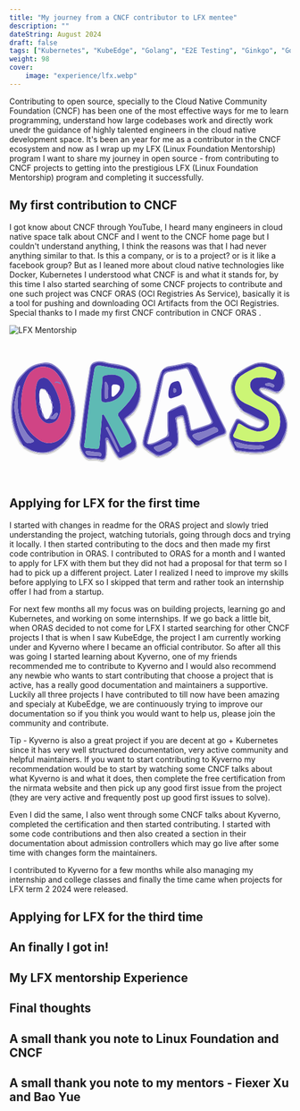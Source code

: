 ```yaml
---
title: "My journey from a CNCF contributor to LFX mentee"
description: ""
dateString: August 2024
draft: false
tags: ["Kubernetes", "KubeEdge", "Golang", "E2E Testing", "Ginkgo", "Gomega", "Testify", "Behavior Driven Development (BDD)", "Test Driven Development (TDD)"]
weight: 98
cover:
    image: "experience/lfx.webp"
---
```


Contributing to open source, specially to the Cloud Native Community Foundation (CNCF) has been one of the most effective ways for me to learn programming, understand how large codebases work and directly work unedr the guidance of highly talented engineers in the cloud native development space. It's been an year for me as a contributor in the CNCF ecosystem and now as I wrap up my LFX (Linux Foundation Mentorship) program I want to share my journey in open source - from contributing to CNCF projects to getting into the prestigious LFX (Linux Foundation Mentorship) program and completing it successfully.

## My first contribution to CNCF

I got know about CNCF through YouTube, I heard many engineers in cloud native space talk about CNCF and I went to the CNCF home page but I couldn't understand anything, I think the reasons was that I had never anything similar to that. Is this a company, or is to a project? or is it like a facebook group? But as I leaned more about cloud native technologies like Docker, Kubernetes I understood what CNCF is and what it stands for, by this time I also started searching of some CNCF projects to contribute and one such project was CNCF ORAS (OCI Registries As Service), basically it is a tool for pushing and downloading OCI Artifacts from the OCI Registries. Special thanks to I made my first CNCF contribution in CNCF ORAS .

![LFX Mentorship ](../../static/blog/lfx/oras.svg)

<svg width="700" height="342" viewBox="0 0 903 342" fill="none" xmlns="http://www.w3.org/2000/svg">
<g filter="url(#filter0_d_126_153)">
<path d="M750.937 170.096C750.467 169.985 750.04 169.739 749.709 169.389C748.757 166.913 747.302 164.662 745.436 162.778C743.57 160.894 741.334 159.417 738.868 158.442L738.745 158.345C738.645 153.34 734.731 150.329 732.5 146.442C720.872 126.174 710.988 105.594 716.109 80.9988C717.687 73.4168 722.584 67.3425 724.091 59.8852L724.275 59.7327C726.039 59.3335 727.646 58.4238 728.896 57.117C730.146 55.8101 730.984 54.1641 731.305 52.3842C732.03 51.7626 732.754 51.1408 733.479 50.5186C737.26 50.7799 739.718 48.1161 742.331 46.17C751.023 39.9886 760.105 34.3741 769.519 29.3617C792.248 16.6043 815.283 12.9681 840.433 23.1845C850.018 27.0784 858.685 32.8489 868.622 35.7909C869.32 36.4333 870.018 37.0756 870.716 37.7178C870.675 38.3199 870.741 38.9247 870.911 39.5037C881.748 60.1315 885.66 80.7344 870.883 101.358C870.581 101.779 870.748 102.536 870.696 103.136C870.027 103.803 869.359 104.47 868.691 105.137C862.107 107.615 855.711 109.347 848.821 105.41C840.08 101.073 830.842 97.8198 821.312 95.7211C815.809 94.1643 809.515 91.8995 804.315 97.2562L803.939 97.6251C798.156 103.349 803.817 106.981 806.863 110.229C821.101 125.407 841.064 131.517 858.317 141.948C860.144 143.76 861.971 145.573 863.798 147.385C869.356 159.096 876.056 170.21 881.082 182.224C889.463 202.258 892.86 221.812 883.66 242.964C879.37 252.827 874.583 262.635 871.199 272.939L871.215 272.913C870.104 273.312 869.058 273.874 868.112 274.58C849.654 293.38 826.434 299.735 800.992 300.53C774.89 301.93 748.721 299.566 723.292 293.511L723.161 293.373C724.056 286.813 719.671 281.983 717.65 276.368C713.823 265.734 705.507 256.115 709.767 243.568C714.656 229.802 720.612 216.44 727.583 203.602C730.622 197.808 733.06 196.391 739.457 200.043C756.051 209.517 771.587 221.155 790.877 225.456C803.184 228.199 812.596 225.394 818.74 215.535C823.829 207.369 821.502 200.493 812.211 197.901C806.383 196.184 800.726 193.934 795.311 191.18C780.597 183.992 765.738 177.104 750.937 170.096ZM791.918 268.657C797.165 268.657 803.317 269.017 809.415 268.592C831.472 267.056 849.447 258.32 860.898 238.534C867.312 226.656 870.212 213.198 869.261 199.733C868.542 172.603 857.636 152.261 832.719 140.045C820.929 134.264 809.381 127.981 797.835 121.718C787.639 116.557 779.578 107.98 775.058 97.4839C768.359 81.5217 777.1 65.0151 794.025 63.1704C809.591 61.4739 825.445 61.1092 840.108 67.665C846.638 70.5846 848.477 68.2748 851.013 63.0506C860.133 44.2679 860.22 44.1789 840.741 37.0309C839.594 36.6101 838.537 35.9322 837.38 35.5568C822.571 30.7546 807.776 24.7013 791.992 31.1665C775.828 37.6239 760.437 45.8673 746.105 55.7433C739.357 60.4161 733.851 66.6646 730.064 73.9469C726.277 81.2291 724.324 89.3253 724.375 97.5331C724.425 105.741 726.477 113.812 730.352 121.048C734.228 128.283 739.81 134.464 746.614 139.054C758.746 147.487 772.744 152.123 785.841 158.586C800.312 165.729 815.868 171.012 826.126 184.691C836.994 199.184 836.645 218.926 824.554 227.614C819.65 231.306 813.973 233.838 807.95 235.021C801.926 236.204 795.714 236.006 789.778 234.443C772.963 229.869 757.035 222.506 742.658 212.66C737.559 209.403 734.84 209.291 732.561 215.733C729.537 225.004 725.702 233.99 721.102 242.589C716.071 251.437 720.409 254.785 727.542 257.439C747.898 265.926 769.892 269.758 791.918 268.657ZM785.243 292.995C795.552 292.153 803.784 291.647 811.968 290.718C814.646 290.414 817.993 289.25 818.575 286.432C819.33 282.77 815.184 282.836 813.054 281.499C809.671 280.013 805.942 279.494 802.282 280.001C787.347 279.626 772.499 280.465 757.568 276.889C747.483 274.474 737.787 270.826 727.653 268.77C725.886 268.412 723.545 266.06 722.356 269.542C721.134 273.123 730.394 286.849 734.598 287.342C752.155 289.402 769.734 291.279 785.243 292.995ZM834.065 79.4577C831.859 79.972 829.223 80.5666 826.597 81.2054C824.378 81.7451 821.185 81.3533 821.681 85.0372C822.084 88.0216 824.645 88.6328 827.183 88.6887C830.481 88.9929 833.728 89.7107 836.847 90.8252C841.175 92.0175 847.245 98.2637 849.915 91.5721C852.484 85.1333 844.402 83.6617 839.802 81.2945C837.94 80.5327 836.022 79.9185 834.065 79.4577Z" fill="#4035A7"/>
<path d="M522.929 292.303C521.656 293.64 520.384 294.976 519.112 296.313C509.162 300.862 499.276 305.562 489.236 309.903C486.351 311.372 483.151 312.115 479.914 312.068C476.678 312.022 473.501 311.187 470.66 309.636C458.66 302.885 447.458 294.806 437.264 285.552C434.999 283.478 433.282 280.876 432.268 277.978C431.253 275.08 430.971 271.975 431.448 268.942C432.66 257.137 435.157 245.499 438.894 234.235C446.727 211.431 452.828 188.139 458.53 164.745C465.447 136.359 472.376 107.969 478.663 79.44C481.746 65.447 488.265 52.6315 491.315 38.6965L491.47 38.529C506.383 30.7539 522.613 28.2279 538.987 25.3368C559.132 21.78 578.978 13.8858 598.236 27.7846C598.404 27.9063 598.818 27.6893 599.117 27.6306L599.208 27.7254C599.121 28.9181 599.228 30.1168 599.522 31.2756C618.519 73.865 637.564 116.432 656.659 158.978C667.425 182.86 680.779 205.468 691.516 229.397C695.269 237.762 692 242.015 685.145 244.028C664.488 250.095 646.271 261.329 626.883 270.067C617.022 274.511 607.419 284.285 594.797 276.521C591.147 272.844 587.496 269.167 583.846 265.49C584.131 262.669 582.187 261.001 580.523 259.241C573.873 251.943 569.96 242.566 569.449 232.707C567.634 218.807 564.737 205.071 560.784 191.622C559.799 187.58 558.827 182.483 552.811 183.703C547.734 184.793 542.766 186.339 537.967 188.322C534.751 189.612 532.009 192.157 533.155 196.181C536.957 209.527 536.763 223.398 538.439 236.998C540.857 256.612 546.246 277.712 523.516 290.627C523.128 290.847 523.116 291.73 522.929 292.303ZM443.852 275.158C450.127 281.218 456.968 278.007 463.158 275.604C475.17 271.145 486.7 265.48 497.569 258.696C512.46 249.091 514.374 254.042 510.396 232.652C510.069 229.919 509.986 227.161 510.15 224.413C510.105 207.295 510.073 190.177 510.055 173.059L511.873 171.242C524.122 168.118 534.256 160.244 546.1 156.119C559.614 151.412 560.863 151.87 565.948 165.467C573.364 185.294 575.364 206.379 580.174 226.807C582.005 234.585 585.259 234.493 591.119 232.414C597.411 230.182 603.891 228.483 610.224 226.358C622.909 222.954 635.24 218.345 647.049 212.595C652.356 209.605 654.578 207.197 651.247 200.441C641.657 180.991 633.14 161.012 624.223 141.23C608.783 106.978 593.275 72.7557 578.004 38.4283C574.998 31.672 571.816 28.2196 563.464 31.0013C549.882 35.5246 535.398 36.5799 521.517 39.8541C511.2 42.2877 498.278 41.568 493.6 55.327C488.405 72.2054 484.362 89.4171 481.5 106.843C476.084 134.681 468.245 161.898 461.691 189.438C455.435 215.726 448.102 241.758 441.318 267.922C440.645 270.521 439.788 273.491 443.545 274.804L443.852 275.158ZM670.453 231.808C670.093 230.147 669.397 228.576 668.408 227.194C667.419 225.811 666.158 224.645 664.702 223.767C663.246 222.89 661.626 222.319 659.942 222.091C658.257 221.862 656.543 221.981 654.906 222.439C647.086 225.646 639.333 229.022 631.605 232.447C619.635 237.75 606.163 237.743 594.204 243.134C591.304 244.441 588.352 245.62 588.129 249.123C587.743 255.181 604.439 266.735 609.916 264.15C628.487 255.384 647.004 246.505 665.467 237.511C667.832 236.366 670.82 235.471 670.453 231.808ZM479.588 300.098C483.55 299.964 509.582 287.15 516.241 282.45C523.39 277.404 522.811 272.581 515.011 268.364C512.906 267.431 510.589 267.079 508.301 267.344C506.014 267.609 503.839 268.482 502.003 269.872C491.473 275.868 480.258 280.573 468.602 283.885C465.503 284.644 463.022 286.839 464.942 289.737C468.422 294.836 473.621 298.514 479.588 300.098Z" fill="#4035A7"/>
<path d="M45.2954 281.677C44.6425 281.021 43.9896 280.365 43.3367 279.71C38.9325 267.737 30.4406 257.942 26.0199 245.838C17.2317 221.776 9.38135 197.984 9.35288 171.64C9.32852 149.067 13.9347 127.45 17.8817 105.678C19.6271 96.0508 20.9461 85.5096 26.5036 77.0807C43.0122 52.0427 61.7276 29.7194 93.0479 21.95C117.752 15.8217 139.31 18.2162 157.489 37.9604C168.945 50.6417 178.292 65.0802 185.171 80.7248C197.007 107.149 204.884 135.172 208.549 163.893C211.663 186.992 205.615 209.21 197.571 230.93C192.021 247.045 182.786 261.643 170.601 273.562C158.416 285.481 143.619 294.392 127.385 299.586C103.395 307.6 79.1434 300.959 57.2345 287.981C53.3612 285.687 50.3198 281.798 45.2954 281.677ZM37.2794 162.287C36.743 190.792 51.5388 227.217 85.1517 254.824C100.082 267.087 117.693 275.65 137.532 271.773C172.852 264.87 190.454 229.691 195.66 204.393C199.637 182.09 198.5 159.175 192.334 137.375C185.004 107.917 175.101 79.6799 157.278 54.6524C129.59 15.7717 77.1712 19.9028 55.8505 62.7305C42.5209 89.506 37.7679 118.068 37.2794 162.287ZM33.6633 88.0453C29.8285 90.753 27.2034 94.852 26.3481 99.4679C25.1191 106.299 22.5548 112.889 21.2954 119.718C18.2229 136.376 13.0902 152.815 17.0055 170.198C19.4052 180.852 20.3383 191.796 22.8456 202.49C27.1286 223.633 35.1212 243.852 46.4533 262.209C54.0544 273.804 60.5662 275.262 73.5698 270.6C81.9213 267.605 79.473 264.649 74.6927 261.24C65.8008 254.252 58.2377 245.722 52.364 236.058C40.137 217.817 32.0569 197.118 28.6926 175.418C25.4551 155.225 25.4202 134.647 28.5892 114.442C29.8116 106.208 34.0834 98.5254 33.6633 88.0453Z" fill="#4035A7"/>
<path d="M421.436 103.831C423.113 128.811 415.378 153.514 399.753 173.076C393.425 180.149 386.039 186.2 377.858 191.012C371.799 195.072 371.473 198.112 375.212 204.263C386.245 221.483 395.982 239.5 404.341 258.166C411.98 276.352 412.274 293.931 390.153 305.421C380.938 310.208 372.086 315.654 362.536 319.857C355.347 323.021 350.266 322.436 345.316 315.441C335.189 301.13 327.981 285.25 319.286 270.18C317.949 267.863 317.587 263.016 313.729 264.275C310.443 265.347 311.39 269.721 311.825 272.542C313.575 285.894 313.308 299.432 311.033 312.704C309.203 325.261 302.973 329.605 290.832 326.287C281.604 323.984 272.07 323.161 262.585 323.848C257.992 324.158 253.4 323.236 249.284 321.177C245.167 319.118 241.675 315.997 239.169 312.136C233.85 305.521 229.995 297.854 227.858 289.639C225.721 281.425 225.351 272.851 226.772 264.483C230.614 238.616 232.855 212.36 236.235 186.352C241.419 146.45 246.353 106.503 252.966 66.7778C254.609 56.9067 256.658 47.0219 257.738 36.9857C259.659 19.119 268.937 11.531 287.576 10.5628C296.139 10.6234 304.65 11.9141 312.846 14.3954C333.283 19.2173 354.666 19.7931 374.379 27.7148C407.315 40.9497 420.94 61.0473 421.425 96.4915C421.459 98.9402 421.43 101.39 421.436 103.831ZM308.223 286.102H308.313C308.313 280.898 307.927 275.656 308.422 270.499C308.92 265.31 305.45 256.904 311.178 255.7C317.535 254.364 319.734 263.044 322.381 268.232C329.879 283.866 338.493 298.938 348.157 313.334C351.721 318.375 355.064 320.362 361.062 316.776C367.286 313.057 374.266 310.625 380.648 307.14C407.538 292.453 410.929 283.388 399.204 254.859C391.311 237.05 381.865 219.97 370.976 203.818C367.008 197.576 367.898 194.1 373.237 190.326C376.473 188.037 379.661 185.679 382.799 183.252C391.236 177.209 398.477 169.651 404.152 160.962C416.086 140.498 421.097 116.728 418.438 93.1871C415.689 57.4635 399.416 36.3211 363.981 28.0734C342.064 22.9722 319.71 19.7555 297.775 14.724C287.676 12.4076 278.974 15.6638 270.397 18.9502C260.248 22.8388 261.789 33.8508 260.379 41.8911C255.39 70.3408 251.664 99.0131 247.549 127.614C244.299 150.208 240.798 172.776 238.098 195.438C234.749 223.549 232.184 251.752 229.122 279.899C228.175 288.601 241.826 314.422 249.844 318.062C251.537 318.773 253.376 319.063 255.206 318.907C267.713 318.547 280.214 319.826 292.39 322.712C303.055 324.676 307.551 321.064 308.141 309.976C308.563 302.039 308.223 294.062 308.223 286.102Z" fill="#837CC6"/>
<path d="M45.2942 281.677C50.3187 281.798 53.36 285.687 57.2334 287.981C79.1423 300.959 103.394 307.6 127.383 299.586C143.617 294.392 158.415 285.481 170.6 273.562C182.784 261.643 192.019 247.045 197.57 230.93C205.614 209.21 211.662 186.992 208.548 163.893C204.883 135.172 197.006 107.149 185.17 80.7248C178.291 65.0803 168.944 50.6418 157.487 37.9605C139.309 18.2163 117.751 15.8218 93.0469 21.9501C61.7265 29.7195 43.0111 52.0428 26.5027 77.0808C20.945 85.5097 19.626 96.0509 17.8805 105.678C13.9337 127.45 9.32728 149.067 9.35165 171.64C9.38012 197.984 17.2304 221.776 26.0186 245.838C30.4394 257.941 38.9313 267.737 43.3354 279.71C33.8673 273.434 30.6705 262.928 25.8876 253.563C8.06077 218.658 3.50762 181.197 7.54609 142.935C9.60188 122.887 13.7716 103.112 19.9856 83.9398C26.328 64.6229 41.6109 51.8127 55.5003 37.9331C71.2906 22.154 91.5726 17.6976 112.058 14.7888C128.317 12.4801 142.568 19.949 154.654 30.6202C174.486 48.1312 185.918 71.1114 194.728 95.3827C205.063 123.859 214.438 152.93 211.51 183.709C206.955 231.594 188.851 270.605 144.011 296.136C114.348 313.025 69.8763 302.546 49.1478 286.5C47.5634 285.273 45.3848 284.224 45.2942 281.677Z" fill="#837CC6"/>
<path d="M491.315 38.6965C488.265 52.6315 481.746 65.447 478.663 79.44C472.376 107.969 465.448 136.359 458.53 164.744C452.828 188.139 446.727 211.431 438.894 234.235C435.157 245.499 432.661 257.137 431.448 268.942C430.971 271.975 431.253 275.08 432.268 277.978C433.283 280.876 434.999 283.478 437.264 285.552C447.458 294.806 458.66 302.885 470.66 309.636C473.501 311.187 476.678 312.021 479.915 312.068C483.152 312.115 486.351 311.372 489.236 309.903C499.277 305.561 509.162 300.862 519.113 296.313C508.619 307.249 494.745 311.974 480.776 315.604C473.296 317.548 467.173 311.206 461.095 307.263C451.663 301.565 442.811 294.956 434.669 287.531C431.886 284.882 429.825 281.568 428.678 277.901C427.531 274.235 427.337 270.337 428.114 266.574C431.47 247.671 436.397 229.081 442.843 210.997C448.442 193.575 452.057 175.691 456.229 157.922C460.468 139.867 465.733 122.048 469.789 103.956C472.778 88.0993 476.866 72.4693 482.023 57.1792C484.438 50.7502 485.63 43.5453 491.315 38.6965Z" fill="#837CC6"/>
<path d="M594.797 276.521C607.419 284.285 617.022 274.511 626.884 270.067C646.271 261.329 664.488 250.095 685.145 244.028C692 242.015 695.27 237.762 691.516 229.397C680.779 205.468 667.425 182.86 656.66 158.978C637.495 116.464 618.449 73.8965 599.523 31.2757C599.228 30.1168 599.122 28.9181 599.208 27.7255C605.312 30.2425 605.194 36.6624 607.371 41.419C634.819 101.397 659.972 162.437 690.802 220.846C692.085 223.276 693.214 225.792 694.315 228.312C698.4 237.669 696.557 244.015 686.687 246.957C660.961 254.624 638.332 268.773 614.283 279.935C607.228 283.21 599.774 286.254 594.797 276.521Z" fill="#837CC6"/>
<path d="M750.937 170.096C765.738 177.104 780.597 183.992 795.31 191.18C800.725 193.934 806.383 196.184 812.211 197.901C821.502 200.493 823.828 207.369 818.739 215.535C812.595 225.394 803.184 228.199 790.877 225.456C771.586 221.155 756.05 209.517 739.457 200.043C733.059 196.391 730.622 197.809 727.582 203.602C720.612 216.44 714.655 229.802 709.767 243.568C705.507 256.115 713.823 265.734 717.65 276.368C719.67 281.983 724.056 286.813 723.161 293.373C715.568 282.044 709.887 269.545 706.342 256.375C703.055 244.123 710.244 233.288 714.638 222.374C717.589 215.043 721.724 208.196 725.144 201.043C728.537 193.947 733.115 193.135 740.005 196.663C753.032 203.335 764.295 213.21 778.458 217.76C784.534 219.712 790.623 221.643 796.773 223.345C799.636 223.916 802.598 223.735 805.37 222.821C808.142 221.907 810.631 220.291 812.593 218.129C814.394 216.93 815.817 215.244 816.697 213.268C817.577 211.292 817.878 209.107 817.565 206.966C816.623 202.446 812.428 201.599 808.637 200.196C789.708 192.518 771.278 183.661 753.457 173.677C752.307 173.079 751.763 171.317 750.937 170.096Z" fill="#837CC6"/>
<path d="M522.929 292.303C523.116 291.73 523.128 290.847 523.516 290.627C546.246 277.712 540.857 256.612 538.439 236.998C536.763 223.398 536.956 209.527 533.155 196.181C532.008 192.157 534.751 189.612 537.967 188.322C542.766 186.339 547.734 184.793 552.811 183.703C558.827 182.483 559.799 187.58 560.784 191.622C564.736 205.071 567.633 218.807 569.449 232.707C569.96 242.566 573.873 251.943 580.523 259.241C582.187 261.001 584.131 262.669 583.846 265.49C572.163 257.425 567.807 245.87 566.125 232.138C564.122 218.91 561.43 205.796 558.06 192.849C556.407 185.679 551.123 187.925 546.332 189.014C540.931 190.241 536.621 191.447 537.333 198.923C539.066 217.143 543.278 235.12 542.769 253.559C542.668 257.229 542.787 260.906 542.78 264.579C542.752 279.495 537.618 286.66 522.929 292.303Z" fill="#837CC6"/>
<path d="M723.292 293.511C748.721 299.566 774.889 301.93 800.992 300.53C826.434 299.735 849.653 293.381 868.111 274.58C869.057 273.874 870.103 273.312 871.215 272.914C868.559 282.529 860.053 286.573 852.548 290.555C828.199 303.473 801.937 306.463 774.689 303.928C761.62 303.275 748.603 301.816 735.714 299.557C730.993 298.521 725.821 298.864 723.292 293.511Z" fill="#837CC6"/>
<path d="M868.622 35.7909C858.685 32.8489 850.018 27.0785 840.432 23.1845C815.283 12.9682 792.247 16.6043 769.519 29.3617C760.105 34.3741 751.023 39.9886 742.331 46.1701C739.718 48.1161 737.259 50.7799 733.478 50.5186C733.377 48.2934 735.206 47.3382 736.581 46.3378C752.431 34.4897 769.842 24.8866 788.319 17.8005C806.31 11.1325 823.661 13.8421 840.778 20.1246C850.806 23.8055 861.777 26.2704 868.622 35.7909Z" fill="#837CC6"/>
<path d="M871.198 272.938C874.582 262.635 879.369 252.827 883.659 242.964C892.859 221.812 889.462 202.257 881.081 182.224C876.055 170.21 869.355 159.096 863.797 147.385C865.006 147.616 866.14 148.14 867.1 148.91C868.06 149.68 868.818 150.674 869.306 151.803C881.287 173.702 894.961 195.62 891.854 221.746C889.665 240.159 884.811 258.603 871.198 272.938Z" fill="#837CC6"/>
<path d="M599.117 27.6306C598.818 27.6895 598.405 27.9063 598.236 27.7846C578.979 13.8858 559.133 21.78 538.988 25.3368C522.614 28.2279 506.384 30.7537 491.47 38.5289C497.564 29.7872 507.364 27.135 516.647 25.7118C534.38 22.9937 551.83 19.2384 569.354 15.549C581.148 13.0659 590.624 20.0248 599.117 27.6306Z" fill="#837CC6"/>
<path d="M724.091 59.8852C722.584 67.3424 717.687 73.4168 716.108 80.9988C710.988 105.594 720.872 126.174 732.5 146.442C734.73 150.329 738.645 153.34 738.745 158.345C726.831 148.258 722.566 133.823 716.661 120.212C712.965 111.981 711.121 103.038 711.26 94.0166C711.399 84.9947 713.516 76.1132 717.463 67.9993C718.941 64.7264 719.993 61.0463 724.091 59.8852Z" fill="#837CC6"/>
<path d="M858.317 141.948C841.064 131.516 821.101 125.407 806.863 110.229C803.817 106.981 798.156 103.349 803.939 97.6251C805.315 107.429 812.829 112.513 820.076 117.222C828.906 122.96 838.521 127.478 847.599 132.857C851.618 135.238 856.607 136.743 858.317 141.948Z" fill="#837CC6"/>
<path d="M870.696 103.136C870.748 102.536 870.582 101.78 870.884 101.358C885.661 80.7346 881.748 60.1317 870.912 39.5037C870.741 38.9247 870.675 38.32 870.717 37.7178C881.307 43.189 880.908 54.0739 882.815 63.4575C885.483 76.5861 884.717 89.4352 874.909 100.072C873.731 101.348 872.869 103.177 870.696 103.136Z" fill="#837CC6"/>
<path d="M804.315 97.2559C809.514 91.8991 815.809 94.1639 821.312 95.7207C830.841 97.8194 840.079 101.073 848.821 105.409C855.71 109.347 862.107 107.614 868.691 105.136C864.668 112.154 859.159 112.946 851.889 110.085C836.539 104.046 821.538 96.4481 804.315 97.2559Z" fill="#837CC6"/>
<path d="M738.868 158.442C741.334 159.417 743.57 160.894 745.436 162.778C747.302 164.662 748.757 166.913 749.708 169.389C747.125 168.627 744.775 167.224 742.88 165.31C740.984 163.396 739.604 161.033 738.868 158.442Z" fill="#837CC6"/>
<path d="M731.305 52.3843C730.984 54.1642 730.146 55.8102 728.896 57.117C727.646 58.4238 726.038 59.3336 724.274 59.7327C724.41 57.8817 725.186 56.1356 726.469 54.7945C727.752 53.4534 729.462 52.6012 731.305 52.3843Z" fill="#837CC6"/>
<path d="M791.918 268.657C769.892 269.758 747.897 265.926 727.542 257.439C720.409 254.785 716.071 251.437 721.102 242.589C725.702 233.99 729.536 225.004 732.561 215.733C734.84 209.291 737.558 209.403 742.657 212.66C757.035 222.506 772.963 229.869 789.778 234.443C795.713 236.006 801.926 236.204 807.95 235.021C813.973 233.838 819.65 231.306 824.554 227.614C836.644 218.926 836.994 199.184 826.126 184.691C815.867 171.012 800.312 165.729 785.84 158.586C772.745 152.123 758.746 147.487 746.614 139.054C739.81 134.464 734.227 128.283 730.352 121.048C726.477 113.812 724.425 105.741 724.375 97.533C724.324 89.3252 726.277 81.2291 730.064 73.9469C733.851 66.6646 739.357 60.4161 746.105 55.7433C760.437 45.8673 775.829 37.6238 791.992 31.1664C807.776 24.7011 822.571 30.7545 837.38 35.5567C838.538 35.9321 839.594 36.61 840.741 37.0308C860.221 44.1788 860.134 44.2678 851.013 63.0505C848.477 68.2747 846.638 70.5845 840.108 67.6649C825.445 61.1091 809.591 61.474 794.025 63.1702C777.1 65.015 768.359 81.5218 775.058 97.4838C779.578 107.98 787.639 116.557 797.835 121.718C809.381 127.981 820.929 134.264 832.719 140.045C857.636 152.261 868.542 172.603 869.261 199.733C870.212 213.198 867.312 226.656 860.898 238.534C849.447 258.32 831.472 267.056 809.415 268.592C803.317 269.017 797.164 268.657 791.918 268.657Z" fill="#CCF575"/>
<path d="M785.242 292.995C769.734 291.279 752.155 289.402 734.598 287.342C730.393 286.849 721.133 273.123 722.356 269.542C723.544 266.06 725.886 268.412 727.653 268.77C737.787 270.826 747.482 274.474 757.568 276.889C772.499 280.465 787.346 279.626 802.282 280.001C805.942 279.494 809.671 280.013 813.053 281.499C815.183 282.836 819.33 282.77 818.574 286.432C817.993 289.25 814.646 290.414 811.968 290.718C803.784 291.647 795.552 292.154 785.242 292.995Z" fill="#837CC6"/>
<path d="M834.065 79.4576C836.023 79.9184 837.941 80.5324 839.802 81.2941C844.403 83.6613 852.485 85.133 849.916 91.5718C847.245 98.2637 841.176 92.0175 836.848 90.8249C833.729 89.7104 830.482 88.9926 827.184 88.6884C824.645 88.6325 822.084 88.0213 821.682 85.0369C821.185 81.353 824.378 81.7448 826.597 81.2051C829.223 80.5666 831.859 79.9719 834.065 79.4576Z" fill="#837CC6"/>
<path d="M511.874 171.241C511.267 171.847 510.662 172.453 510.056 173.06C506.852 173.825 506.906 176.432 506.93 178.86C507.118 197.471 506.487 216.151 507.947 234.664C508.719 244.448 507.395 250.754 497.943 255.029C480.351 262.983 464.66 275.862 443.852 275.158L443.547 274.803C447.259 259.663 450.693 244.449 454.731 229.397C469.47 174.46 482.768 119.18 494.625 63.5566C495.233 58.7332 497.469 54.262 500.965 50.8831C504.46 47.5043 509.005 45.4204 513.846 44.9763C529.759 41.954 545.718 38.9778 561.375 34.8991C568.847 32.9527 572.238 34.3615 575.411 41.44C598.934 93.9166 622.713 146.278 646.747 198.526C649.949 205.507 648.414 209.481 641.425 211.857C624.058 217.762 606.675 223.621 589.342 229.625C585.1 231.095 583.977 229.109 583.313 225.456C581.834 217.334 580.131 209.252 578.442 201.17C576.193 187.589 572.765 174.229 568.197 161.243C563.598 149.714 558.736 147.628 547.652 152.073C545.906 152.639 544.196 153.309 542.531 154.081C532.271 159.728 519.695 161.253 511.874 171.241ZM510.684 111.345C509.814 129.194 513.401 131.756 527.722 126.714C529.446 126.107 531.281 125.82 533.009 125.222C556.083 117.243 557.32 113.807 550.641 89.9187C544.89 69.3526 541.079 73.2076 525.38 78.0171C523.101 78.9277 521.062 80.3498 519.419 82.1737C517.777 83.9975 516.576 86.1743 515.908 88.5361C512.86 95.7792 511.092 103.497 510.684 111.345Z" fill="#FCFCFD"/>
<path d="M511.874 171.241C519.695 161.253 532.271 159.728 542.531 154.081C544.196 153.31 545.906 152.639 547.652 152.073C558.736 147.628 563.598 149.714 568.197 161.243C572.765 174.229 576.193 187.589 578.442 201.17C580.131 209.252 581.834 217.334 583.312 225.456C583.977 229.109 585.1 231.095 589.342 229.625C606.675 223.621 624.058 217.762 641.425 211.857C648.413 209.481 649.949 205.507 646.747 198.526C622.77 146.254 598.992 93.8921 575.411 41.4401C572.237 34.3616 568.847 32.9527 561.374 34.8992C545.717 38.9779 529.758 41.9541 513.846 44.9764C509.005 45.4204 504.46 47.5044 500.965 50.8832C497.469 54.2621 495.232 58.7333 494.624 63.5567C482.872 119.197 469.574 174.477 454.731 229.397C450.693 244.449 447.259 259.663 443.546 274.803C439.788 273.491 440.645 270.521 441.319 267.921C448.102 241.757 455.435 215.725 461.691 189.437C468.245 161.898 476.084 134.681 481.5 106.843C484.362 89.4167 488.405 72.2049 493.601 55.3266C498.278 41.5676 511.2 42.2873 521.518 39.8537C535.398 36.5797 549.882 35.5244 563.464 31.0011C571.816 28.2194 574.998 31.6718 578.004 38.4281C593.275 72.7555 608.784 106.978 624.223 141.23C633.14 161.011 641.657 180.991 651.247 200.441C654.578 207.196 652.356 209.604 647.049 212.595C635.24 218.345 622.909 222.954 610.224 226.357C603.891 228.482 597.411 230.182 591.119 232.414C585.259 234.493 582.005 234.585 580.174 226.807C575.364 206.379 573.364 185.294 565.948 165.467C560.863 151.87 559.614 151.412 546.1 156.118C534.256 160.243 524.123 168.118 511.874 171.241Z" fill="#837CC6"/>
<path d="M670.445 231.802C670.82 235.471 667.832 236.366 665.467 237.511C646.983 246.459 628.467 255.339 609.917 264.15C604.44 266.735 587.743 255.181 588.129 249.123C588.353 245.62 591.305 244.441 594.205 243.134C606.163 237.744 619.635 237.75 631.605 232.447C639.334 229.023 647.087 225.646 654.907 222.439C656.543 221.98 658.256 221.862 659.939 222.09C661.623 222.318 663.243 222.888 664.698 223.765C666.154 224.642 667.414 225.807 668.403 227.189C669.391 228.571 670.086 230.141 670.445 231.802Z" fill="#837CC6"/>
<path d="M479.588 300.098C473.621 298.514 468.422 294.836 464.942 289.737C463.022 286.839 465.503 284.643 468.602 283.885C480.258 280.573 491.473 275.868 502.003 269.872C503.839 268.482 506.014 267.609 508.301 267.344C510.589 267.079 512.906 267.431 515.011 268.364C522.811 272.581 523.391 277.404 516.241 282.45C509.582 287.15 483.55 299.964 479.588 300.098Z" fill="#837CC6"/>
<path d="M443.851 275.158C464.659 275.861 480.35 262.983 497.942 255.029C507.395 250.754 508.718 244.448 507.947 234.664C506.487 216.151 507.118 197.471 506.93 178.86C506.905 176.432 506.852 173.825 510.056 173.06C510.084 190.177 510.115 207.295 510.15 224.413C509.986 227.161 510.069 229.919 510.396 232.652C514.374 254.042 512.46 249.091 497.569 258.696C486.7 265.48 475.17 271.145 463.158 275.604C456.968 278.007 450.127 281.218 443.851 275.158Z" fill="#837CC6"/>
<path d="M37.2794 162.287C37.7679 118.068 42.521 89.506 55.8505 62.7305C77.1712 19.9028 129.59 15.7717 157.278 54.6525C175.101 79.6799 185.004 107.917 192.334 137.375C198.5 159.175 199.637 182.09 195.66 204.393C190.454 229.691 172.852 264.87 137.532 271.773C117.693 275.65 100.083 267.087 85.1518 254.824C51.5388 227.217 36.7431 190.792 37.2794 162.287ZM83.9872 117.654C83.7861 134.451 85.6328 151.21 89.4864 167.561C91.7308 179.952 97.5674 191.411 106.271 200.512C109.715 204.006 113.934 206.639 118.585 208.197C123.237 209.756 128.19 210.196 133.044 209.483C137.897 208.77 142.515 206.923 146.521 204.092C150.528 201.261 153.81 197.525 156.104 193.188C166.826 173.64 165.876 153.41 159.645 132.814C152.864 110.398 143.783 89.0936 127.574 71.7996C114.135 57.4602 94.9538 62.1916 88.667 80.6178C85.0211 92.6091 83.4386 105.133 83.9872 117.654Z" fill="#D04485"/>
<path d="M33.6628 88.0453C34.083 98.5254 29.811 106.208 28.5886 114.442C25.4197 134.647 25.4545 155.225 28.692 175.418C32.0563 197.118 40.1364 217.817 52.3635 236.058C58.2371 245.722 65.8003 254.252 74.6922 261.24C79.4725 264.649 81.9208 267.605 73.5693 270.6C60.5657 275.262 54.0539 273.804 46.4528 262.209C35.1207 243.852 27.1282 223.633 22.8452 202.49C20.3378 191.796 19.4046 180.852 17.0052 170.198C13.0901 152.815 18.2225 136.376 21.295 119.718C22.5545 112.889 25.1187 106.299 26.3478 99.4679C27.203 94.8521 29.828 90.7531 33.6628 88.0453Z" fill="#837CC6"/>
<path d="M308.223 286.102C308.223 294.062 308.563 302.039 308.141 309.976C307.551 321.064 303.054 324.676 292.39 322.712C280.214 319.826 267.713 318.547 255.206 318.907C253.376 319.063 251.536 318.773 249.844 318.062C241.826 314.422 228.175 288.601 229.122 279.899C232.184 251.753 234.749 223.549 238.098 195.438C240.798 172.776 244.298 150.208 247.549 127.614C251.664 99.0135 255.39 70.3411 260.379 41.8917C261.789 33.8514 260.248 22.8394 270.397 18.9508C278.974 15.6644 287.676 12.4081 297.775 14.7246C319.71 19.7562 342.064 22.9729 363.981 28.074C399.416 36.3216 415.689 57.4641 418.438 93.1877C421.097 116.728 416.086 140.498 404.152 160.963C398.477 169.651 391.236 177.21 382.799 183.253C379.659 185.673 376.472 188.031 373.237 190.326C367.898 194.101 367.008 197.576 370.976 203.818C381.865 219.971 391.311 237.05 399.204 254.86C410.929 283.389 407.538 292.453 380.648 307.14C374.266 310.625 367.286 313.057 361.062 316.777C355.064 320.362 351.721 318.375 348.157 313.334C338.493 298.939 329.879 283.866 322.381 268.233C319.734 263.044 317.535 254.365 311.178 255.701C305.45 256.904 308.92 265.311 308.422 270.5C307.927 275.657 308.313 280.898 308.313 286.103L308.223 286.102ZM239.917 279.989C239.697 280.984 239.709 282.017 239.95 283.007C240.191 283.998 240.656 284.92 241.309 285.703C241.962 286.486 242.786 287.108 243.717 287.523C244.648 287.938 245.662 288.135 246.681 288.097C255.161 289.133 263.639 290.279 272.152 290.935C287.632 292.127 288.072 292.032 289.585 276.178C292.367 247.024 294.592 217.816 297.036 188.63C297.261 185.94 296.607 182.474 299.899 181.589C303.168 180.71 304.531 183.877 305.833 186.243C312.137 197.695 318.564 209.085 324.583 220.686C334.932 240.631 345.223 260.612 355.086 280.799C358.583 287.956 362.122 288.789 368.413 284.114C374.095 280.011 380.095 276.368 386.356 273.217C387.421 272.751 388.376 272.067 389.159 271.209C389.943 270.351 390.538 269.338 390.906 268.236C391.274 267.133 391.406 265.966 391.294 264.809C391.182 263.653 390.829 262.532 390.257 261.521C386.538 251.562 382.204 241.843 377.281 232.421C369.098 217.466 360.043 202.987 351.272 188.357C350.338 187.234 349.649 185.929 349.249 184.525C348.849 183.121 348.747 181.649 348.948 180.203C349.15 178.757 349.651 177.369 350.421 176.128C351.19 174.887 352.209 173.82 353.415 172.996C356.853 169.943 360.093 166.673 363.115 163.207C378.765 146.471 394.708 129.893 403.533 108.211C407.003 101.393 408.776 93.8384 408.702 86.1886C406.682 65.6205 382.206 41.0012 361.721 37.5145C338.608 33.5807 315.554 29.3002 292.507 24.9922C280.293 22.7091 275.004 27.2628 272.794 39.1741C269.346 57.7534 266.878 76.4566 264.039 95.1126C260.83 116.196 257.577 137.278 254.822 158.423C251.673 182.599 249.339 206.881 246.099 231.043C243.911 247.361 244.732 264.043 239.917 279.989ZM254.964 298.232C251.2 299.417 245.787 296.438 244.868 300.719C244.03 304.621 247.683 308.354 251.484 310.945C254.133 312.472 257.183 313.163 260.231 312.925C268.783 313.235 277.338 313.52 285.881 314.002C289.25 314.192 293.511 317.226 294.966 311.705C295.292 310.651 295.359 309.533 295.159 308.448C294.959 307.362 294.499 306.341 293.819 305.472C293.138 304.603 292.257 303.912 291.251 303.459C290.244 303.005 289.143 302.802 288.041 302.867C276.69 302.45 265.734 299.565 254.964 298.232ZM351.001 301.836C351.615 300.71 351.955 299.456 351.994 298.174C352.034 296.892 351.77 295.618 351.225 294.457C341.87 271.574 331.079 249.304 318.917 227.781C317.478 225.022 316.722 218.898 311.786 221.918C307.338 224.639 311.998 228.507 313.411 231.394C320.608 246.098 328.013 260.7 335.626 275.199C340.208 283.949 343.231 293.654 351.001 301.836Z" fill="#4035A7"/>
<path d="M510.684 111.345C511.091 103.497 512.859 95.7792 515.908 88.5361C516.575 86.1743 517.776 83.9975 519.419 82.1736C521.061 80.3498 523.101 78.9277 525.38 78.0171C541.079 73.2075 544.889 69.3526 550.64 89.9186C557.32 113.807 556.082 117.243 533.009 125.222C531.281 125.82 529.445 126.107 527.721 126.714C513.4 131.756 509.813 129.194 510.684 111.345ZM526.42 103.499C527.045 106.211 525.088 110.499 529.923 110.553C530.701 110.58 531.477 110.452 532.206 110.176C532.934 109.9 533.6 109.481 534.164 108.944C534.728 108.407 535.18 107.763 535.492 107.05C535.804 106.336 535.971 105.568 535.982 104.789C536.029 102.911 535.374 101.083 534.144 99.6627C532.915 98.2423 531.2 97.3313 529.335 97.1079C525.192 96.8097 527.404 101.282 526.42 103.499Z" fill="#4035A7"/>
<path d="M83.9905 117.654C83.4387 105.132 85.0198 92.6085 88.6664 80.6173C94.9531 62.1911 114.134 57.4597 127.574 71.7991C143.782 89.0931 152.863 110.398 159.644 132.813C165.875 153.41 166.825 173.64 156.103 193.188C153.81 197.525 150.527 201.26 146.52 204.091C142.514 206.922 137.897 208.769 133.043 209.483C128.19 210.196 123.236 209.755 118.585 208.197C113.933 206.638 109.714 204.005 106.27 200.512C97.5669 191.41 91.7303 179.952 89.4859 167.561C85.6317 151.21 83.7863 134.451 83.9905 117.654ZM113.125 191.703C114.959 198.02 117.812 199.241 122.327 195.642L125.751 193.512C127.554 193.556 129.349 193.771 131.112 194.153C144.575 198.374 147.827 196.985 153.992 184.329C155.265 181.717 156.351 178.783 154.091 176.716C151.542 174.385 148.981 176.947 146.691 178.244C142.202 180.787 140.408 186.42 135.305 188.305L134.765 187.718C132.089 181.882 141.954 177.712 136.916 171.561L137.247 164.354C142.013 160.589 141.992 156.813 137.275 153.025L136.861 147.675C140.158 143.048 138.358 140.17 133.639 138.292L133.072 134.822C133.696 130.937 133.155 126.954 131.517 123.376C129.88 119.798 127.22 116.785 123.873 114.717C123.46 114.465 123.143 114.083 122.972 113.631C124.286 109.453 122.389 107.64 118.37 107.391L118.379 107.4C118.013 100.116 111.642 99.9674 106.993 98.6003C103.266 97.5044 98.9779 98.1834 98.4531 103.732C94.2787 116.363 97.4856 129.344 96.627 142.132C93.7986 146.958 93.9443 150.955 99.7651 153.369L100.405 158.668C97.1764 163.238 99.8072 165.821 103.58 168.018L104.097 171.531C103.827 179.724 105.401 187.091 113.131 191.706L113.125 191.703Z" fill="#4035A7"/>
<path d="M239.917 279.989C244.732 264.043 243.911 247.361 246.099 231.044C249.339 206.881 251.673 182.599 254.823 158.423C257.577 137.278 260.83 116.196 264.039 95.1127C266.878 76.4567 269.346 57.7535 272.794 39.1743C275.005 27.2629 280.294 22.7092 292.507 24.9923C315.554 29.3003 338.608 33.5808 361.721 37.5146C382.206 41.0013 406.683 65.6208 408.702 86.1887C408.776 93.8386 407.003 101.393 403.533 108.211C394.708 129.893 378.765 146.471 363.115 163.207C360.094 166.673 356.854 169.943 353.415 172.996C352.21 173.82 351.19 174.887 350.421 176.128C349.652 177.369 349.15 178.757 348.948 180.203C348.747 181.649 348.849 183.121 349.249 184.525C349.649 185.929 350.338 187.234 351.272 188.357C360.043 202.987 369.098 217.467 377.281 232.421C382.204 241.843 386.537 251.562 390.257 261.521C390.829 262.532 391.182 263.653 391.294 264.809C391.406 265.966 391.273 267.133 390.906 268.236C390.538 269.338 389.943 270.351 389.159 271.209C388.375 272.067 387.42 272.751 386.356 273.217C380.095 276.368 374.095 280.011 368.412 284.114C362.122 288.789 358.583 287.956 355.086 280.799C345.223 260.612 334.931 240.631 324.583 220.686C318.564 209.085 312.137 197.695 305.833 186.242C304.531 183.877 303.168 180.71 299.899 181.589C296.606 182.474 297.261 185.94 297.036 188.63C294.592 217.816 292.367 247.023 289.585 276.177C288.072 292.032 287.632 292.126 272.152 290.935C263.639 290.279 255.161 289.133 246.681 288.097C245.662 288.134 244.648 287.938 243.717 287.523C242.786 287.108 241.962 286.485 241.309 285.703C240.656 284.92 240.191 283.998 239.95 283.007C239.709 282.017 239.698 280.984 239.917 279.989ZM295.022 115.317C295.022 120.741 295.023 124.103 295.022 127.465C295.02 140.335 296.982 142.319 309.901 141.988C319.866 141.823 329.652 139.322 338.474 134.686C347.296 130.05 354.907 123.409 360.696 115.296C373.538 98.465 373.836 68.0257 352 58.2056C336.823 51.3799 321.092 52.7758 305.535 56.4593C303.55 56.9431 301.798 58.1077 300.583 59.7504C299.368 61.3932 298.768 63.4099 298.887 65.4495C299.994 82.9485 294.125 99.9116 295.022 115.317Z" fill="#5EBAB4"/>
<path d="M254.964 298.232C265.733 299.565 276.69 302.45 288.041 302.867C289.143 302.802 290.244 303.005 291.25 303.459C292.256 303.913 293.137 304.604 293.818 305.472C294.499 306.341 294.959 307.362 295.159 308.448C295.358 309.533 295.292 310.651 294.965 311.705C293.511 317.226 289.25 314.192 285.881 314.002C277.338 313.521 268.783 313.235 260.231 312.925C257.182 313.163 254.133 312.473 251.483 310.945C247.683 308.354 244.03 304.621 244.867 300.719C245.786 296.438 251.199 299.417 254.964 298.232Z" fill="#837CC6"/>
<path d="M351 301.836C343.231 293.654 340.208 283.949 335.626 275.199C328.032 260.695 320.627 246.093 313.411 231.394C311.998 228.507 307.338 224.639 311.786 221.918C316.722 218.898 317.478 225.022 318.917 227.781C331.079 249.304 341.87 271.574 351.225 294.457C351.77 295.618 352.034 296.892 351.995 298.174C351.955 299.456 351.615 300.711 351 301.836Z" fill="#837CC6"/>
<path d="M526.42 103.499C527.405 101.282 525.193 96.81 529.335 97.1079C531.201 97.3313 532.916 98.2423 534.145 99.6627C535.374 101.083 536.029 102.911 535.983 104.789C535.971 105.568 535.805 106.336 535.492 107.05C535.18 107.763 534.729 108.407 534.164 108.944C533.6 109.481 532.934 109.899 532.206 110.176C531.478 110.452 530.702 110.58 529.924 110.552C525.089 110.499 527.045 106.212 526.42 103.499Z" fill="#837CC6"/>
<path d="M133.072 134.822C133.262 135.979 133.451 137.135 133.64 138.292C133.256 140.001 133.355 141.783 133.923 143.44C134.492 145.096 135.509 146.562 136.862 147.676C137 149.459 137.138 151.242 137.275 153.026C136.334 156.742 136.324 160.633 137.248 164.354L136.916 171.561L125.752 193.512L122.327 195.642C118.95 195.221 115.761 193.856 113.126 191.703L113.131 191.706C110.19 184.95 109.017 177.402 104.097 171.531L103.58 168.018C104.036 166.32 103.978 164.525 103.412 162.861C102.847 161.196 101.801 159.737 100.405 158.668C100.192 156.902 99.9789 155.135 99.7659 153.369C100.13 151.381 100.037 149.336 99.4928 147.389C98.9491 145.442 97.9691 143.644 96.6273 142.132C97.4858 129.344 94.279 116.363 98.4532 103.732C106.026 99.9031 112.114 104.133 118.379 107.401L118.37 107.391C118.511 110.497 120.779 112.037 122.973 113.631C123.144 114.083 123.461 114.466 123.873 114.717C126.67 121.542 128.121 128.982 133.072 134.822Z" fill="#FCFCFD"/>
<path d="M125.752 193.512L136.916 171.561C141.954 177.712 132.089 181.882 134.771 187.725C133.842 188.343 132.568 188.758 132.07 189.62C131.969 189.821 131.933 190.048 131.967 190.27C132.001 190.492 132.103 190.698 132.26 190.86C132.416 191.021 132.619 191.129 132.84 191.17C133.061 191.21 133.289 191.181 133.493 191.086C134.347 190.585 134.721 189.265 135.305 188.305C140.408 186.42 142.203 180.787 146.692 178.244C148.982 176.947 151.543 174.385 154.091 176.716C156.352 178.783 155.265 181.717 153.992 184.329C147.827 196.985 144.576 198.374 131.112 194.153C129.349 193.771 127.555 193.556 125.752 193.512Z" fill="#837CC6"/>
<path d="M165.301 84.435C159.036 81.167 152.948 76.9375 145.375 80.7664C145.9 75.2179 150.188 74.5389 153.915 75.6348C158.565 77.0019 164.935 77.1507 165.301 84.435Z" fill="#837CC6"/>
<path d="M133.072 134.822C128.121 128.982 126.67 121.542 123.873 114.717C127.22 116.785 129.88 119.798 131.517 123.376C133.155 126.954 133.695 130.937 133.072 134.822Z" fill="#837CC6"/>
<path d="M104.097 171.531C109.017 177.402 110.189 184.95 113.13 191.706C105.401 187.091 103.827 179.724 104.097 171.531Z" fill="#837CC6"/>
<path d="M96.6269 142.132C97.9687 143.644 98.9486 145.442 99.4924 147.388C100.036 149.335 100.13 151.381 99.7654 153.369C93.9442 150.955 93.7985 146.958 96.6269 142.132Z" fill="#837CC6"/>
<path d="M136.861 147.676C135.509 146.562 134.492 145.096 133.923 143.44C133.354 141.783 133.256 140.001 133.639 138.292C138.358 140.17 140.158 143.049 136.861 147.676Z" fill="#837CC6"/>
<path d="M137.248 164.354C136.324 160.633 136.334 156.742 137.275 153.026C141.992 156.813 142.013 160.59 137.248 164.354Z" fill="#837CC6"/>
<path d="M100.405 158.668C101.8 159.737 102.847 161.196 103.412 162.861C103.977 164.525 104.035 166.32 103.58 168.018C99.8072 165.822 97.1761 163.238 100.405 158.668Z" fill="#837CC6"/>
<path d="M113.125 191.703C115.76 193.856 118.95 195.221 122.326 195.642C117.812 199.241 114.958 198.02 113.125 191.703Z" fill="#837CC6"/>
<path d="M122.973 113.631C120.78 112.037 118.512 110.497 118.371 107.391C122.39 107.64 124.286 109.453 122.973 113.631Z" fill="#837CC6"/>
<path d="M295.022 115.318C294.124 99.9118 299.994 82.9487 298.887 65.4496C298.768 63.4099 299.368 61.3932 300.583 59.7505C301.798 58.1078 303.55 56.9431 305.535 56.4593C321.092 52.7758 336.823 51.38 352 58.2056C373.836 68.0257 373.538 98.465 360.696 115.296C354.907 123.409 347.296 130.05 338.474 134.686C329.652 139.322 319.866 141.823 309.901 141.988C296.982 142.319 295.02 140.335 295.022 127.465C295.023 124.103 295.022 120.74 295.022 115.318ZM339.752 85.1246C333.818 84.3426 328.872 86.3833 328.633 93.9965C328.365 102.516 328.661 111.054 328.7 119.583C328.723 124.466 330.82 125.532 334.989 123.118C342.309 118.676 348.26 112.298 352.185 104.687C358.761 92.8245 354.301 85.3875 339.752 85.1246ZM306.232 102.332H306.144C306.144 109.066 306.081 115.801 306.17 122.534C306.217 126.13 305.606 130.831 310.962 130.688C315.854 130.557 317.199 126.557 317.197 122.126C317.192 113.861 316.928 105.578 317.399 97.3377C317.589 91.8581 316.21 86.4382 313.426 81.7149C312.235 79.4787 310.894 76.6713 308.418 76.9739C305.039 77.3866 306.36 80.862 306.297 83.0499C306.115 89.4725 306.232 95.9039 306.232 102.332Z" fill="#4035A7"/>
<path d="M135.305 188.305C134.721 189.265 134.347 190.585 133.493 191.086C133.289 191.181 133.061 191.21 132.84 191.17C132.619 191.129 132.416 191.021 132.259 190.86C132.103 190.699 132 190.492 131.967 190.27C131.933 190.048 131.969 189.821 132.07 189.62C132.568 188.758 133.842 188.343 134.771 187.725L135.305 188.305Z" fill="#4035A7"/>
<path d="M339.752 85.1246C354.301 85.3875 358.761 92.8245 352.185 104.687C348.26 112.298 342.309 118.676 334.989 123.118C330.82 125.532 328.723 124.466 328.7 119.583C328.661 111.053 328.365 102.516 328.633 93.9964C328.872 86.3833 333.819 84.3426 339.752 85.1246Z" fill="#FCFCFD"/>
<path d="M306.233 102.332C306.233 95.9038 306.115 89.4724 306.298 83.0495C306.36 80.8617 305.04 77.3863 308.418 76.9735C310.894 76.671 312.236 79.4783 313.427 81.7146C316.211 86.4379 317.589 91.8578 317.4 97.3374C316.929 105.577 317.193 113.86 317.197 122.125C317.2 126.557 315.855 130.557 310.963 130.688C305.607 130.83 306.218 126.13 306.171 122.534C306.082 115.801 306.145 109.066 306.145 102.332H306.233Z" fill="#837CC6"/>
</g>
<defs>
<filter id="filter0_d_126_153" x="-4" y="0" width="910.328" height="349.03" filterUnits="userSpaceOnUse" color-interpolation-filters="sRGB">
<feFlood flood-opacity="0" result="BackgroundImageFix"/>
<feColorMatrix in="SourceAlpha" type="matrix" values="0 0 0 0 0 0 0 0 0 0 0 0 0 0 0 0 0 0 127 0" result="hardAlpha"/>
<feOffset dy="4"/>
<feGaussianBlur stdDeviation="2"/>
<feComposite in2="hardAlpha" operator="out"/>
<feColorMatrix type="matrix" values="0 0 0 0 0 0 0 0 0 0 0 0 0 0 0 0 0 0 0.25 0"/>
<feBlend mode="normal" in2="BackgroundImageFix" result="effect1_dropShadow_126_153"/>
<feBlend mode="normal" in="SourceGraphic" in2="effect1_dropShadow_126_153" result="shape"/>
</filter>
</defs>
</svg>


## Applying for LFX for the first time

I started with changes in readme for the ORAS project and slowly tried understanding the project, watching tutorials, going through docs and trying it locally. I then started contributing to the docs and then made my first code contribution in ORAS. I contributed to ORAS for a month and I wanted to apply for LFX with them but they did not had a proposal for that term so I had to pick up a different project. Later I realized I need to improve my skills before applying to LFX so I skipped that term and rather took an internship offer I had from a startup.

For next few months all my focus was on building projects, learning go and Kubernetes, and working on some internships. If we go back a little bit, when ORAS decided to not come for LFX I started searching for other CNCF projects I that is when I saw KubeEdge, the project I am currently working under and Kyverno where I became an official contributor. So after all this was going I started learning about Kyverno, one of my friends recommended me to contribute to Kyverno and I would also recommend any newbie who wants to start contributing that choose a project that is active, has a really good documentation and maintainers a supportive. Luckily all three projects I have contributed to till now have been amazing and specialy at KubeEdge, we are continuously trying to improve our documentation so if you think you would want to help us, please join the community and contribute.

Tip - Kyverno is also a great project if you are decent at go + Kubernetes since it has very well structured documentation, very active community and helpful maintainers. If you want to start contributing to Kyverno my recommendation would be to start by watching some CNCF talks about what Kyverno is and what it does, then complete the free certification from the nirmata website and then pick up any good first issue from the project (they are very active and frequently post up good first issues to solve).

Even I did the same, I also went through some CNCF talks about Kyverno, completed the certification and then started contributing. I started with some code contributions and then also created a section in their documentation about admission controllers which may go live after some time with changes form the maintainers.

I contributed to Kyverno for a few months while also managing my internship and college classes and finally the time came when projects for LFX term 2 2024 were released.



## Applying for LFX for the third time

## An finally I got in!

## My LFX mentorship Experience

## Final thoughts

## A small thank you note to Linux Foundation and CNCF

## A small thank you note to my mentors - Fiexer Xu and Bao Yue